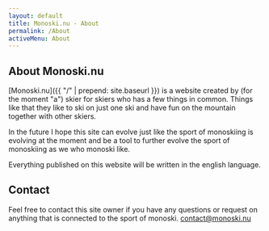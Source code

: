 ```yaml
---
layout: default
title: Monoski.nu - About
permalink: /About
activeMenu: About
---
```


## About Monoski.nu

[Monoski.nu]({{ "/" | prepend: site.baseurl }}) is a website created by (for the moment "a") skier for skiers who has a few things in common. Things like that they like to ski on just one ski and have fun on the mountain together with other skiers. 

In the future I hope this site can evolve just like the sport of monoskiing is evolving at the moment and be a tool to further evolve the sport of monoskiing as we who monoski like. 

Everything published on this website will be written in the english language. 

## Contact

Feel free to contact this site owner if you have any questions or request on anything that is connected to the sport of monoski. [contact@monoski.nu](mailto:contact@monoski.nu)